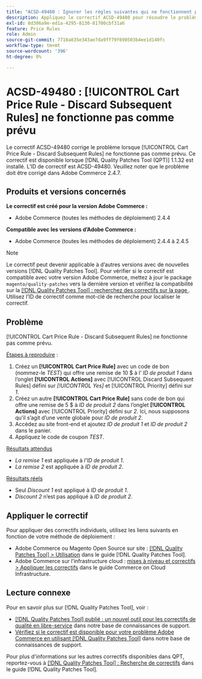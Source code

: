 ```yaml
---
title: "ACSD-49480 : Ignorer les règles suivantes qui ne fonctionnent pas"
description: Appliquez le correctif ACSD-49480 pour résoudre le problème Adobe Commerce où [!UICONTROL Cart Price Rule - Discard Subsequent Rules] ne fonctionne pas comme prévu.
exl-id: 8d306a9e-ed1a-4295-8130-81700cbf31a6
feature: Price Rules
role: Admin
source-git-commit: 7718a835e343ae7da9ff79f690503b4ee1d140fc
workflow-type: tm+mt
source-wordcount: '396'
ht-degree: 0%

---
```


# ACSD-49480 : [!UICONTROL Cart Price Rule - Discard Subsequent Rules] ne fonctionne pas comme prévu

Le correctif ACSD-49480 corrige le problème lorsque [!UICONTROL Cart Price Rule - Discard Subsequent Rules] ne fonctionne pas comme prévu. Ce correctif est disponible lorsque [!DNL Quality Patches Tool (QPT)] 1.1.32 est installé. L’ID de correctif est ACSD-49480. Veuillez noter que le problème doit être corrigé dans Adobe Commerce 2.4.7.

## Produits et versions concernés

**Le correctif est créé pour la version Adobe Commerce :**

* Adobe Commerce (toutes les méthodes de déploiement) 2.4.4

**Compatible avec les versions d’Adobe Commerce :**

* Adobe Commerce (toutes les méthodes de déploiement) 2.4.4 à 2.4.5

>[!NOTE]
>
>Le correctif peut devenir applicable à d’autres versions avec de nouvelles versions [!DNL Quality Patches Tool]. Pour vérifier si le correctif est compatible avec votre version Adobe Commerce, mettez à jour le package `magento/quality-patches` vers la dernière version et vérifiez la compatibilité sur la [[!DNL Quality Patches Tool] : recherchez des correctifs sur la page ](https://experienceleague.adobe.com/tools/commerce-quality-patches/index.html?lang=fr). Utilisez l’ID de correctif comme mot-clé de recherche pour localiser le correctif.

## Problème

[!UICONTROL Cart Price Rule - Discard Subsequent Rules] ne fonctionne pas comme prévu.

<u>Étapes à reproduire</u> :

1. Créez un **[!UICONTROL Cart Price Rule]** avec un code de bon (nommez-le *TEST*) qui offre une remise de 10 $ à l’ *ID de produit 1* dans l’onglet **[!UICONTROL Actions]** avec [!UICONTROL Discard Subsequent Rules] défini sur *[!UICONTROL Yes]* et [!UICONTROL Priority] défini sur *1*.
1. Créez un autre **[!UICONTROL Cart Price Rule]** sans code de bon qui offre une remise de 5 $ à *ID de produit 2* dans l’onglet **[!UICONTROL Actions]** avec [!UICONTROL Priority] défini sur *2*. Ici, nous supposons qu’il s’agit d’une vente globale pour *ID de produit 2*.
1. Accédez au site front-end et ajoutez *ID de produit 1* et *ID de produit 2* dans le panier.
1. Appliquez le code de coupon *TEST*.

<u>Résultats attendus</u>

* *La remise 1* est appliquée à *l’ID de produit 1*.
* *La remise 2* est appliquée à *ID de produit 2*.

<u>Résultats réels</u>

* Seul *Discount 1* est appliqué à *ID de produit 1*.
* *Discount 2* n’est pas appliqué à *ID de produit 2*.

## Appliquer le correctif

Pour appliquer des correctifs individuels, utilisez les liens suivants en fonction de votre méthode de déploiement :

* Adobe Commerce ou Magento Open Source sur site : [[!DNL Quality Patches Tool] > Utilisation](https://experienceleague.adobe.com/docs/commerce-operations/tools/quality-patches-tool/usage.html?lang=fr) dans le guide [!DNL Quality Patches Tool].
* Adobe Commerce sur l’infrastructure cloud : [mises à niveau et correctifs > Appliquer les correctifs](https://experienceleague.adobe.com/docs/commerce-cloud-service/user-guide/develop/upgrade/apply-patches.html?lang=fr) dans le guide Commerce on Cloud Infrastructure.

## Lecture connexe

Pour en savoir plus sur [!DNL Quality Patches Tool], voir :

* [[!DNL Quality Patches Tool] publié : un nouvel outil pour les correctifs de qualité en libre-service](/help/announcements/adobe-commerce-announcements/magento-quality-patches-released-new-tool-to-self-serve-quality-patches.md) dans notre base de connaissances de support.
* [Vérifiez si le correctif est disponible pour votre problème Adobe Commerce en utilisant  [!DNL Quality Patches Tool]](/help/support-tools/patches-available-in-qpt-tool/check-patch-for-magento-issue-with-magento-quality-patches.md) dans notre base de connaissances de support.

Pour plus d&#39;informations sur les autres correctifs disponibles dans QPT, reportez-vous à [[!DNL Quality Patches Tool] : Recherche de correctifs](https://experienceleague.adobe.com/tools/commerce-quality-patches/index.html?lang=fr) dans le guide [!DNL Quality Patches Tool].
